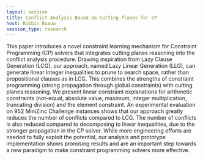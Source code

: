 ```yaml
---
layout: session
title: Conflict Analysis Based on Cutting Planes for CP
host: Robbin Baauw
session_type: research
---
```


This paper introduces a novel constraint learning mechanism for Constraint Programming (CP) solvers that integrates cutting planes reasoning into the conflict analysis procedure. Drawing inspiration from Lazy Clause Generation (LCG), our approach, named Lazy Linear Generation (LLG), can generate linear integer inequalities to prune to search space, rather than propositional clauses as in LCG. This combines the strengths of constraint programming (strong propagation through global constraints) with cutting planes reasoning. We present linear constraint explanations for arithmetic constraints (not-equal, absolute value, maximum, integer multiplication, truncating division) and the element constraint. An experimental evaluation on 952 MiniZinc Challenge instances shows that our approach greatly reduces the number of conflicts compared to LCG. The number of conflicts is also reduced compared to decomposing to linear inequalities, due to the stronger propagation in the CP solver. While more engineering efforts are needed to fully exploit the potential, our analysis and prototype implementation shows promising results and are an important step towards a new paradigm to make constraint programming solvers more effective.
